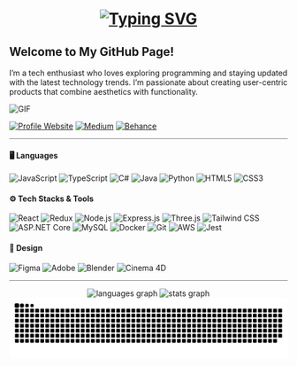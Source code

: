 <!-- 
[![MasterHead](https://mir-s3-cdn-cf.behance.net/project_modules/fs/579fe1183178475.653aa8931b193.gif)](https://mikalasa.github.io/ProfileWeb/)
-->

<!-- Profile -->
<h1 align="center">
  <a href="https://git.io/typing-svg">
    <picture>
      <!-- Dark mode version -->
      <source srcset="https://readme-typing-svg.demolab.com?font=Roboto&weight=1000&size=24&pause=1000&color=FFFFFF&width=240&lines=Hi+%F0%9F%91%8B%2C+I'm+Xingyi" media="(prefers-color-scheme: dark)" />
      <!-- Light mode version -->
      <img src="https://readme-typing-svg.demolab.com?font=Roboto&weight=1000&size=24&pause=1000&color=000000&width=240&lines=Hi+%F0%9F%91%8B%2C+I'm+Xingyi" alt="Typing SVG" />
    </picture>
  </a>
</h1>


## Welcome to My GitHub Page!

I’m a tech enthusiast who loves exploring programming and staying updated with the latest technology trends. I’m passionate about creating user-centric products that combine aesthetics with functionality.


<!-- Following -->
<div align="left">
  <img src="https://media0.giphy.com/media/v1.Y2lkPTc5MGI3NjExdW1sdmY5bmdxbWt1NmFyYWlmNW8zZXVqYnJmbWkzZnU2M2pyejNzdCZlcD12MV9pbnRlcm5hbF9naWZfYnlfaWQmY3Q9cw/fV8KLSSAXharZpHR0a/giphy.webp" alt="GIF" height="100" />
  
  [![Profile Website](https://img.shields.io/badge/Profile%20Web-0055FF?style=flat-square&logo=github&logoColor=white)](https://mikalasa.github.io/ProfileWeb)
  [![Medium](https://img.shields.io/badge/Medium-12100E?logo=medium&logoColor=white)](https://medium.com/@xingyi-posts)
  [![Behance](https://img.shields.io/badge/Behance-1769ff?logo=behance&logoColor=white)](https://www.behance.net/xingyixxx)

  <!--
  [![X](https://img.shields.io/badge/X-black.svg?logo=X&logoColor=white)](https://x.com)
  [![YouTube](https://img.shields.io/badge/YouTube-%23FF0000.svg?logo=YouTube&logoColor=white)](https://youtube.com)
  [![Bilibili](https://img.shields.io/badge/Bilibili-00A1D6?logo=bilibili&logoColor=white)](https://space.bilibili.com)
  -->
</div>


<hr style="height:1px; border-width:0; color:gray; background-color:gray">

<!--
<div align="center">
  <img src="https://media0.giphy.com/media/v1.Y2lkPTc5MGI3NjExamwwNHZkY2UxcXNibDczZzFxdjFwZTNtN3J2aGdqbm9rOGFvdGtjayZlcD12MV9pbnRlcm5hbF9naWZfYnlfaWQmY3Q9Zw/g06HKnMmtK1aXurndU/giphy.webp" alt="GIF" height="100" />
</div>
-->




<!-- Skills -->

#### 🖥️ Languages
<p align="left">
  <img src="https://cdn.jsdelivr.net/gh/devicons/devicon/icons/javascript/javascript-original.svg" width="30px" title="JavaScript" />
  <img src="https://cdn.jsdelivr.net/gh/devicons/devicon/icons/typescript/typescript-original.svg" width="30px" title="TypeScript" />
  <img src="https://cdn.jsdelivr.net/gh/devicons/devicon/icons/csharp/csharp-original.svg" width="30px" title="C#" />
  <img src="https://cdn.jsdelivr.net/gh/devicons/devicon/icons/java/java-original.svg" width="30px" title="Java" />
  <img src="https://cdn.jsdelivr.net/gh/devicons/devicon/icons/python/python-original.svg" width="30px" title="Python" />
  <img src="https://cdn.jsdelivr.net/gh/devicons/devicon/icons/html5/html5-original.svg" width="30px" title="HTML5" />
  <img src="https://cdn.jsdelivr.net/gh/devicons/devicon/icons/css3/css3-original.svg" width="30px" title="CSS3" />
</p>

#### ⚙️ Tech Stacks & Tools
<p align="left">
  <img src="https://cdn.jsdelivr.net/gh/devicons/devicon/icons/react/react-original.svg" width="30px" title="React" />
  <img src="https://cdn.jsdelivr.net/gh/devicons/devicon/icons/redux/redux-original.svg" width="30px" title="Redux" />
  <img src="https://cdn.jsdelivr.net/gh/devicons/devicon/icons/nodejs/nodejs-original.svg" width="30px" title="Node.js" />
  <img src="https://cdn.jsdelivr.net/gh/devicons/devicon/icons/express/express-original.svg" width="30px" title="Express.js" />
  <img src="https://cdn.jsdelivr.net/gh/devicons/devicon/icons/threejs/threejs-original.svg" width="30px" title="Three.js" />
  <img src="https://cdn.jsdelivr.net/gh/devicons/devicon/icons/tailwindcss/tailwindcss-original.svg" width="30px" title="Tailwind CSS" />
  <img src="https://cdn.jsdelivr.net/gh/devicons/devicon/icons/dotnetcore/dotnetcore-original.svg" width="30px" title="ASP.NET Core" />
  <img src="https://cdn.jsdelivr.net/gh/devicons/devicon/icons/mysql/mysql-original.svg" width="30px" title="MySQL" />
  <img src="https://cdn.jsdelivr.net/gh/devicons/devicon/icons/docker/docker-original.svg" width="30px" title="Docker" />
  <img src="https://cdn.jsdelivr.net/gh/devicons/devicon/icons/git/git-original.svg" width="30px" title="Git" />
  <img src="https://cdn.jsdelivr.net/npm/simple-icons/icons/amazonaws.svg" width="30px" title="AWS" />
  <img src="https://cdn.jsdelivr.net/gh/devicons/devicon/icons/jest/jest-plain.svg" width="30px" title="Jest" />
</p>

#### 🎨 Design
<p align="left">
  <img src="https://cdn.jsdelivr.net/gh/devicons/devicon/icons/figma/figma-original.svg" width="30px" title="Figma" />
  <img src="https://cdn-icons-png.flaticon.com/128/888/888835.png" width="30px" title="Adobe" />
  <img src="https://cdn.jsdelivr.net/gh/devicons/devicon/icons/blender/blender-original.svg" width="30px" title="Blender" />
  <img src="https://img.icons8.com/color/48/cinema-4d.png" width="30px" title="Cinema 4D" />
</p>



<hr style="height:1px; border-width:0; color:gray; background-color:gray">


<!-- github state -->
<div align="center">
   <img src="https://github-readme-stats.vercel.app/api/top-langs?username=mikalasa&locale=en&hide_title=false&layout=compact&card_width=500&langs_count=8&theme=light&hide_border=false&order=2" height="160" alt="languages graph" />
<img src="https://github-readme-stats.vercel.app/api?username=mikalasa&hide_title=false&hide_rank=false&show_icons=true&include_all_commits=true&count_private=true&disable_animations=false&theme=light&locale=en&hide_border=false&order=1" height="160" alt="stats graph" />
</div>

<!-- snake -->
<img src="https://raw.githubusercontent.com/mikalasa/snk/output/github-contribution-grid-snake.svg" alt="Snake animation" />
